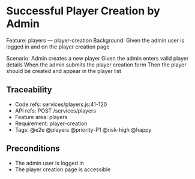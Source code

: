 # Successful Player Creation by Admin
Feature: players — player-creation
  Background:
    Given the admin user is logged in and on the player creation page

  Scenario: Admin creates a new player
    Given the admin enters valid player details
    When the admin submits the player creation form
    Then the player should be created and appear in the player list

## Traceability
- Code refs: services/players.js:41-120
- API refs: POST /services/players
- Feature area: players
- Requirement: player-creation
- Tags: @e2e @players @priority-P1 @risk-high @happy

## Preconditions
- The admin user is logged in
- The player creation page is accessible
